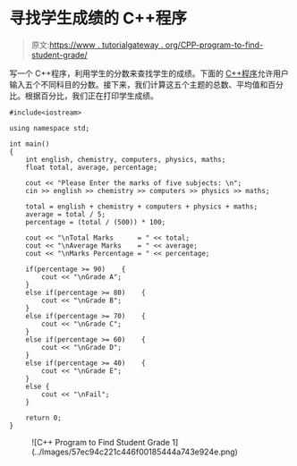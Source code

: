 # 寻找学生成绩的 C++程序

> 原文:[https://www . tutorialgateway . org/CPP-program-to-find-student-grade/](https://www.tutorialgateway.org/cpp-program-to-find-student-grade/)

写一个 C++程序，利用学生的分数来查找学生的成绩。下面的 [C++程序](https://www.tutorialgateway.org/cpp-programs/)允许用户输入五个不同科目的分数。接下来，我们计算这五个主题的总数、平均值和百分比。根据百分比，我们正在打印学生成绩。

```
#include<iostream>

using namespace std;

int main()
{
	int english, chemistry, computers, physics, maths; 
    float total, average, percentage;

    cout << "Please Enter the marks of five subjects: \n";
    cin >> english >> chemistry >> computers >> physics >> maths;

    total = english + chemistry + computers + physics + maths;
    average = total / 5;
    percentage = (total / (500)) * 100;

    cout << "\nTotal Marks      = " << total;
    cout << "\nAverage Marks    = " << average;
    cout << "\nMarks Percentage = " << percentage;

    if(percentage >= 90)    {
    	cout << "\nGrade A";
	}
	else if(percentage >= 80)    {
    	cout << "\nGrade B";
	}
	else if(percentage >= 70)    {
    	cout << "\nGrade C";
	}
	else if(percentage >= 60)    {
    	cout << "\nGrade D";
	}
	else if(percentage >= 40)    {
    	cout << "\nGrade E";
	}
	else {
    	cout << "\nFail";
	} 

 	return 0;
}
```

<figure class="wp-block-image size-large">![C++ Program to Find Student Grade 1](../Images/57ec94c221c446f00185444a743e924e.png)</figure>